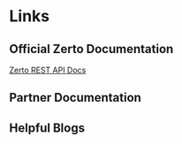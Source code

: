 # Links

## Official Zerto Documentation

[Zerto REST API Docs](http://s3.amazonaws.com/zertodownload_docs/Latest/Zerto%20Virtual%20Replication%20REST%20APIs%20Online%20Help/index.html#page/connect%2Fsplash.html)

## Partner Documentation

## Helpful Blogs

